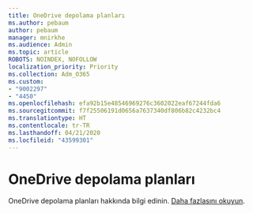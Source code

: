 ```yaml
---
title: OneDrive depolama planları
ms.author: pebaum
author: pebaum
manager: mnirkhe
ms.audience: Admin
ms.topic: article
ROBOTS: NOINDEX, NOFOLLOW
localization_priority: Priority
ms.collection: Adm_O365
ms.custom:
- "9002297"
- "4450"
ms.openlocfilehash: efa92b15e48546969276c3602022eaf67244fda6
ms.sourcegitcommit: f7f25506191d0656a7637340df806b82c4232bc4
ms.translationtype: HT
ms.contentlocale: tr-TR
ms.lasthandoff: 04/21/2020
ms.locfileid: "43599301"
---
```

# <a name="onedrive-storage-plans"></a>OneDrive depolama planları

OneDrive depolama planları hakkında bilgi edinin. [Daha fazlasını okuyun](https://support.office.com/article/OneDrive-storage-plan-and-billing-questions-989fce19-ade6-4e2f-81fb-941eabefee28).
